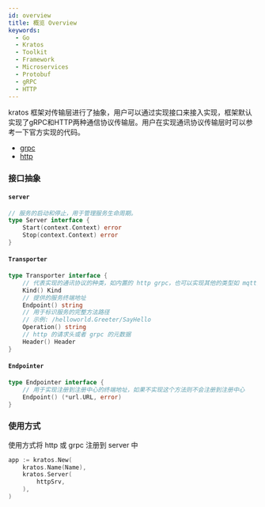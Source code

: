 ```yaml
---
id: overview
title: 概览 Overview
keywords:
  - Go
  - Kratos
  - Toolkit
  - Framework
  - Microservices
  - Protobuf
  - gRPC
  - HTTP
---
```


 kratos 框架对传输层进行了抽象，用户可以通过实现接口来接入实现，框架默认实现了gRPC和HTTP两种通信协议传输层。用户在实现通讯协议传输层时可以参考一下官方实现的代码。

- [grpc](https://github.com/go-kratos/kratos/tree/main/transport/grpc)
- [http](https://github.com/go-kratos/kratos/tree/main/transport/http)

### 接口抽象

#### `server`
```go
// 服务的启动和停止，用于管理服务生命周期。
type Server interface {
	Start(context.Context) error
	Stop(context.Context) error
}
```

#### `Transporter`
```go
type Transporter interface {
	// 代表实现的通讯协议的种类，如内置的 http grpc，也可以实现其他的类型如 mqtt，websocket
	Kind() Kind
	// 提供的服务终端地址
	Endpoint() string
	// 用于标识服务的完整方法路径
	// 示例: /helloworld.Greeter/SayHello
	Operation() string
 	// http 的请求头或者 grpc 的元数据
	Header() Header
}
```
#### `Endpointer`
```go
type Endpointer interface {
	// 用于实现注册到注册中心的终端地址，如果不实现这个方法则不会注册到注册中心
	Endpoint() (*url.URL, error)
}
```

### 使用方式

使用方式将 http 或 grpc 注册到 server 中

```go
app := kratos.New(
	kratos.Name(Name),
	kratos.Server(
		httpSrv,
	),
)
```
